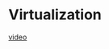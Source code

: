 # Virtualization
<a href="https://github.com/Vasunthra98/Virtualization/assets/139779732/49e810c8-e2ee-4387-836b-166ba892200f ">video</a>

